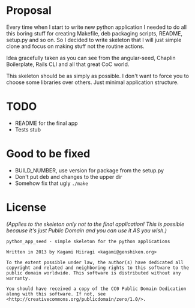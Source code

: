 Proposal
========

Every time when I start to write new python application I needed to do all this boring stuff for creating Makefile, deb packaging scripts, README, setup.py and so on. So I decided to write skeleton that I will just simple clone and focus on making stuff not the routine actions.

Idea gracefully taken as you can see from the angular-seed, Chaplin Boilerplate, Rails CLI and all that great CoC world.

This skeleton should be as simply as possible. I don't want to force you to choose some libraries over others. Just minimal application structure.

TODO
====

* README for the final app
* Tests stub

Good to be fixed
================

* BUILD\_NUMBER, use version for package from the setup.py
* Don't put deb and changes to the upper dir
* Somehow fix that ugly `./make`

License
=======

*(Applies to the skeleton only not to the final application! This is possible because it's just Public Domain and you can use it AS you wish.)*

```
python_app_seed - simple skeleton for the python applications

Written in 2013 by Kagami Hiiragi <kagami@genshiken.org>

To the extent possible under law, the author(s) have dedicated all copyright and related and neighboring rights to this software to the public domain worldwide. This software is distributed without any warranty.

You should have received a copy of the CC0 Public Domain Dedication along with this software. If not, see <http://creativecommons.org/publicdomain/zero/1.0/>.
```

